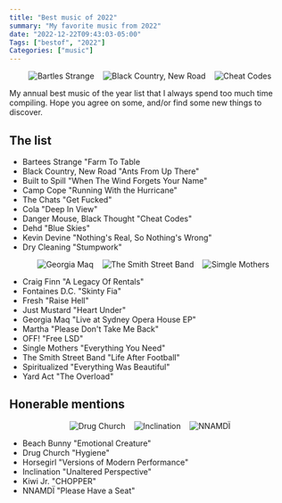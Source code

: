 ```yaml
---
title: "Best music of 2022"
summary: "My favorite music from 2022"
date: "2022-12-22T09:43:03-05:00"
Tags: ["bestof", "2022"]
Categories: ["music"] 
---
```

<p align="center">
  <img src="/2022/best/bs.jpg" alt="Bartles Strange">
  &nbsp;&nbsp;
  <img src="/2022/best/bc.jpg" alt="Black Country, New Road">
  &nbsp;&nbsp;
  <img src="/2022/best/cc.jpg" alt="Cheat Codes">
</p>

My annual best music of the year list that I always spend too much time compiling. Hope you agree on some, and/or find some new things to discover.

## The list

* Bartees Strange "Farm To Table
* Black Country, New Road "Ants From Up There"
* Built to Spill "When The Wind Forgets Your Name"
* Camp Cope "Running With the Hurricane"
* The Chats "Get Fucked"
* Cola "Deep In View"
* Danger Mouse, Black Thought "Cheat Codes"
* Dehd "Blue Skies"
* Kevin Devine "Nothing's Real, So Nothing's Wrong"
* Dry Cleaning "Stumpwork"

<p align="center">
  &nbsp;&nbsp;
  <img src="/2022/best/gm.jpg" alt="Georgia Maq">
  &nbsp;&nbsp;
  <img src="/2022/best/ss.jpg" alt="The Smith Street Band">
  &nbsp;&nbsp;
  <img src="/2022/best/sm.jpg" alt="Simgle Mothers">
</p>

* Craig Finn "A Legacy Of Rentals"
* Fontaines D.C. "Skinty Fia"
* Fresh "Raise Hell"
* Just Mustard "Heart Under"
* Georgia Maq "Live at Sydney Opera House EP"
* Martha "Please Don't Take Me Back"
* OFF! "Free LSD"
* Single Mothers "Everything You Need"
* The Smith Street Band "Life After Football"
* Spiritualized "Everything Was Beautiful"
* Yard Act "The Overload"

## Honerable mentions

<p align="center">
  <img src="/2022/best/dc.jpg" alt="Drug Church">
  &nbsp;&nbsp;
  <img src="/2022/best/in.jpg" alt="Inclination">
  &nbsp;&nbsp;
  <img src="/2022/best/nn.jpg" alt="NNAMDÏ">
</p>

* Beach Bunny "Emotional Creature"
* Drug Church "Hygiene"
* Horsegirl "Versions of Modern Performance"
* Inclination "Unaltered Perspective"
* Kiwi Jr. "CHOPPER"
* NNAMDÏ "Please Have a Seat"
